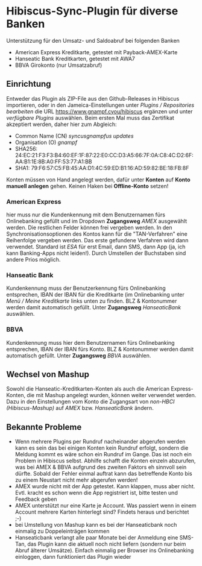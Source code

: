 # Hibiscus-Sync-Plugin für diverse Banken
Unterstützung für den Umsatz- und Saldoabruf bei folgenden Banken

 - American Express Kreditkarte, getestet mit Payback-AMEX-Karte
 - Hanseatic Bank Kreditkarten, getestet mit AWA7
 - BBVA Girokonto (nur Umsatzabruf)

## Einrichtung
Entweder das Plugin als ZIP-File aus den Github-Releases in Hibiscus importieren, oder in den Jameica-Einstellungen unter *Plugins / Repositories bearbeiten* die URL https://www.gnampf.cyou/hibiscus ergänzen und unter *verfügbare Plugins* auswählen. Beim ersten Mal muss das Zertifikat akzeptiert werden, daher hier zum Abgleich:
- Common Name (CN) *syncusgnampfus updates*
- Organisation (O) *gnampf*
- SHA256: 24:EC:21:F3:F3:B4:60:EF:1F:87:22:E0:CC:D3:A5:66:7F:0A:C8:4C:D2:6F:AA:B1:1E:8B:A0:FF:53:77:A1:BB
- SHA1: 79:F6:57:C5:FB:45:AA:D1:4C:59:ED:B1:16:AD:59:82:BE:18:FB:8F
  
Konten müssen von Hand angelegt werden, dafür unter **Konten** auf **Konto manuell anlegen** gehen. Keinen Haken bei **Offline-Konto** setzen!

### American Express
hier muss nur die Kundenkennung mit dem Benutzernamen fürs Onlinebanking gefüllt und im Dropdown **Zugangsweg** *AMEX* ausgewählt werden. Die restlichen Felder können frei vergeben werden.
In den Synchronisationsoptionen des Kontos kann für die "TAN-Verfahren" eine Reihenfolge vergeben werden. Das erste gefundene Verfahren wird dann verwendet. Standard ist *ESA* für erst Email, dann SMS, dann App (ja, ich kann Banking-Apps nicht leiden!). Durch Umstellen der Buchstaben sind andere Prios möglich.

### Hanseatic Bank
Kundenkennung muss der Benutzerkennung fürs Onlinebanking entsprechen, IBAN der IBAN für die Kreditkarte (im Onlinebanking unter *Menü / Meine Kreditkarte* links unten zu finden. BLZ & Kontonummer werden damit automatisch gefüllt. Unter **Zugangsweg** *HanseaticBank* auswählen.

### BBVA
Kundenkennung muss hier dem Benutzernamen fürs Onlinebanking entsprechen, IBAN der IBAN fürs Konto. BLZ & Kontonummer werden damit automatisch gefüllt. Unter **Zugangsweg** *BBVA* auswählen.

## Wechsel von Mashup
Sowohl die Hanseatic-Kreditkarten-Konten als auch die American Express-Konten, die mit Mashup angelegt wurden, können weiter verwendet werden. Dazu in den Einstellungen vom Konto die Zugangsart von *non-HBCI (Hibiscus-Mashup)* auf *AMEX* bzw. *HanseaticBank* ändern.

## Bekannte Probleme
- Wenn mehrere Plugins per Rundruf nacheinander abgerufen werden kann es sein das bei einigen Konten kein Rundruf erfolgt, sondern die Meldung kommt es wäre schon ein Rundruf im Gange. Das ist noch ein Problem in Hibiscus selbst. Abhilfe schafft die Konten einzeln abzurufen, was bei AMEX & BBVA aufgrund des zweiten Faktors eh sinnvoll sein dürfte. Sobald der Fehler einmal auftrat kann das betreffende Konto bis zu einem Neustart nicht mehr abgerufen werden! 
- AMEX wurde nicht mit der App getestet. Kann klappen, muss aber nicht. Evtl. kracht es schon wenn die App registriert ist, bitte testen und Feedback geben
- AMEX unterstützt nur eine Karte je Account. Was passiert wenn in einem Account mehrere Karten hinterlegt sind? Findets heraus und berichtet ;-)
- bei Umstellung von Mashup kann es bei der Hanseaticbank noch einmalig zu Doppeleinträgen kommen
- Hanseaticbank verlangt alle paar Monate bei der Anmeldung eine SMS-Tan, das Plugin kann die aktuell noch nicht liefern (sondern nur beim Abruf älterer Umsätze). Einfach einmalig per Browser ins Onlinebanking einloggen, dann funktioniert das Plugin wieder

